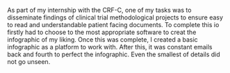 As part of my internship with the CRF-C, one of my tasks was to disseminate findings of clinical trial methodological projects to ensure easy to read and understandable patient facing documents. To complete this io firstly had to choose to the most appropriate software to creat the infographic of my liking. Once this was complete, I created a basic infographic as a platform to work with. After this, it was constant emails back and fourth to perfect the infographic. Even the smallest of details did not go unseen.
